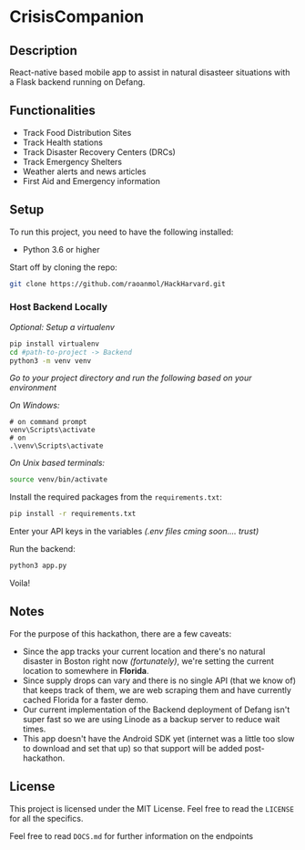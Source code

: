 # CrisisCompanion

## Description
React-native based mobile app to assist in natural disasteer situations with a Flask backend running on Defang.

## Functionalities
- Track Food Distribution Sites
- Track Health stations
- Track Disaster Recovery Centers (DRCs)
- Track Emergency Shelters
- Weather alerts and news articles
- First Aid and Emergency information

## Setup
To run this project, you need to have the following installed:
- Python 3.6 or higher

Start off by cloning the repo:
```bash
git clone https://github.com/raoanmol/HackHarvard.git
```
### Host Backend Locally
*Optional: Setup a virtualenv*
```bash
pip install virtualenv
cd #path-to-project -> Backend
python3 -m venv venv
```
*Go to your project directory and run the following based on your environment*

*On Windows:*
```shell
# on command prompt
venv\Scripts\activate
# on 
.\venv\Scripts\activate
```

*On Unix based terminals:*
```bash
source venv/bin/activate
```


Install the required packages from the `requirements.txt`:
```bash
pip install -r requirements.txt
```

Enter your API keys in the variables *(.env files cming soon.... trust)*

Run the backend:
```bash
python3 app.py
```
Voila!

## Notes
For the purpose of this hackathon, there are a few caveats:
- Since the app tracks your current location and there's no natural disaster in Boston right now *(fortunately)*, we're setting the current location to somewhere in **Florida**.
- Since supply drops can vary and there is no single API (that we know of) that keeps track of them, we are web scraping them and have currently cached Florida for a faster demo.
- Our current implementation of the Backend deployment of Defang isn't super fast so we are using Linode as a backup server to reduce wait times.
- This app doesn't have the Android SDK yet (internet was a little too slow to download and set that up) so that support will be added post-hackathon.

## License
This project is licensed under the MIT License. Feel free to read the `LICENSE` for all the specifics.

Feel free to read `DOCS.md` for further information on the endpoints